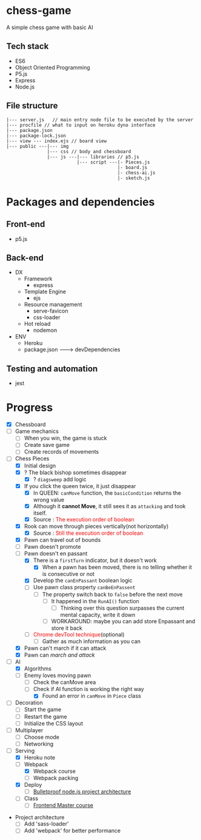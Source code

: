 # chess-game
A simple chess game with basic AI
## Tech stack
- ES6
- Object Oriented Programming
- P5.js
- Express
- Node.js

## File structure
```
|--- server.js   // main entry node file to be executed by the server
|--- procfile // what to input on heroku dyno interface
|--- package.json
|--- package-lock.json
|--- view --- index.ejs // board view
|--- public ---|--- img
               |--- css // body and chessboard
               |--- js ---|--- libraries // p5.js
                          |--- script ---|- Pieces.js
                                         |- board.js
                                         |- chess-ai.js
                                         |- sketch.js
```

# Packages and dependencies
## Front-end
- p5.js
## Back-end
- DX
  - Framework
    - express
  - Template Engine
    - ejs
  - Resource management
    - serve-favicon
    - css-loader
  - Hot reload
    - nodemon
- ENV
  - Heroku
  - package.json ---> devDependencies
## Testing and automation
- jest
# Progress
- [x] Chessboard
- [ ] Game mechanics
  - [ ] When you win, the game is stuck 
  - [ ] Create save game
  - [ ] Create records of movements
- [ ] Chess Pieces
  - [x] Initial design
  - [x] ? The black bishop sometimes disappear
    - [x] ? ```diagsweep``` add logic 
  - [x] If you click the queen twice, it just disappear
    - [x] In QUEEN: ```canMove``` function, the ```basicCondition``` returns the wrong value
    - [x] Although it **cannot Move**, it still sees it as ```attacking``` and took itself.
    - [x] Source : <span style="color: red;">The execution order of boolean</div>
  - [x] Rook can move through pieces vertically(not horizontally)
    - [x] Source : <span style="color: red;">Still the execution order of boolean</div>
  - [x] Pawn can travel out of bounds
  - [ ] Pawn doesn't promote
  - [ ] Pawn doesn't en passant
    - [x] There is a ```firstTurn``` indicator, but it doesn't work
      - [x] When a pawn has been moved, there is no telling whether it is consecutive or not
    - [x] Develop the ```canEnPassant``` boolean logic
    - [ ] Use pawn class property ```canBeEnPassent```
      - [ ] The property switch back to ```false``` before the next move
        - [ ] It happened in the ```RunAI()``` function
          - [ ] Thinking over this question surpasses the current mental capacity, write it down
        - [ ] WORKAROUND: maybe you can add store Enpassant and store it back
    - [ ] <span style="color: red">Chrome devTool technique</span>(optional)
      - [ ] Gather as much information as you can
  - [x] Pawn can't march if it can attack
  - [x] Pawn can *march and attack*
- [ ] AI
  - [x] Algorithms
  - [ ] Enemy loves moving pawn
    - [ ] Check the canMove area
    - [ ] Check if AI function is working the right way
      - [x] Found an error in `canMove` in `Piece` class
- [ ] Decoration
  - [ ] Start the game
  - [ ] Restart the game
  - [ ] Initialize the CSS layout
- [ ] Multiplayer
  - [ ] Choose mode
  - [ ] Networking
- [ ] Serving
  - [x] Heroku note
  - [ ] Webpack
    - [x] Webpack course
    - [ ] Webpack packing
  - [x] Deploy
    - [ ] [Bulletproof node.js project architecture](https://softwareontheroad.com/ideal-nodejs-project-structure/)
  - [ ] Class
    - [ ] [Frontend Master course](https://frontendmasters.com/courses/api-design-nodejs-v3/)
- Project architecture
  - [ ] Add 'sass-loader'
  - [ ] Add 'webpack' for better performance